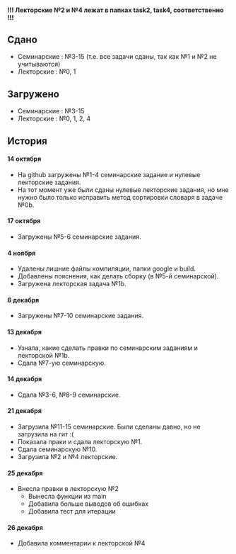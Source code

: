#### !!! Лекторские №2 и №4 лежат в папках task2, task4, соответственно !!!

## Сдано
* Семинарские : №3-15 (т.е. все задачи сданы, так как №1 и №2 не учитываются)
* Лекторские  : №0, 1

## Загружено
* Семинарские : №3-15
* Лекторские  : №0, 1, 2, 4

## История

#### 14 октября
* На github загружены №1-4 семинарские задание и нулевые лекторские задания.
* На тот момент уже были сданы нулевые лекторские задания, но мне нужно было только исправить метод сортировки словаря в задаче №0b.

#### 17 октября
* Загружены №5-6 семинарские задания.

#### 4 ноября
* Удалены лишние файлы компиляции, папки google и build.
* Добавлены пояснения, как делать сборку (в №5-й семинарской).
* Загружена лекторская задача №1b.

#### 6 декабря
* Загружены №7-10 семинарские задания.

#### 13 декабря
* Узнала, какие сделать правки по семинарским заданиям и лекторской №1b.
* Сдала №7-ую семинарскую.

#### 14 декабря
* Сдала №3-6, №8-9 семинарские.

#### 21 декабря
* Загрузила №11-15 семинарские. Были сделаны давно, но не загрузила на гит :(
* Показала праки и сдала лекторскую №1.
* Сдала семинарскую №10.
* Загрузила №2 и №4 лекторские.

#### 25 декабря
* Внесла правки в лекторскую №2
  * Вынесла функции из main
  * Добавила больше выводов об ошибках
  * Добавила тест для итерации

#### 26 декабря
* Добавила комментарии к лекторской №4
